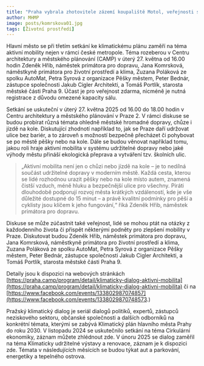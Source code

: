 ```yaml
---
title: "Praha vybrala zhotovitele zázemí koupaliště Motol, veřejnosti se vodní plocha otevře i v letošní sezóně"
author: MHMP
image: posts/komrskova01.jpg
tags: [Životní prostředí]
---
```


Hlavní město se při třetím setkání ke klimatickému plánu zaměří na téma aktivní mobility nejen v rámci české metropole. Téma rozeberou v Centru architektury a městského plánování (CAMP) v úterý 27. května od 16.00 hodin Zdeněk Hřib, náměstek primátora pro dopravu, Jana Komrsková, náměstkyně primátora pro životní prostředí a klima, Zuzana Poláková ze spolku AutoMat, Petra Syrová z organizace Pěšky městem, Peter Bednár, zástupce společnosti Jakub Cigler Architekti, a Tomáš Portlík, starosta městské části Praha 9. Účast je pro veřejnost zdarma, nicméně je nutná registrace z důvodu omezené kapacity sálu.

Setkání se uskuteční v úterý 27. května 2025 od 16.00 do 18.00 hodin v Centru architektury a městského plánování v Praze 2. V rámci diskuse se budou probírat různá témata ohledně městské hromadné dopravy, chůze i jízdě na kole. Diskutující zhodnotí například to, jak se Praze daří udržovat ulice bez bariér, a to zároveň s možností bezpečně přecházet či pohybovat se po městě pěšky nebo na kole. Dále se budou věnovat například tomu, jakou roli hraje aktivní mobilita v systému udržitelné dopravy nebo jaké výhody městu přináší ekologická přeprava a vytváření tzv. školních ulic.

> „Aktivní mobilita není jen o chůzi nebo jízdě na kole – je to nedílná součást udržitelné dopravy v moderním městě. Každá cesta, kterou se lidé rozhodnou urazit pěšky nebo na kole místo autem, znamená čistší vzduch, méně hluku a bezpečnější ulice pro všechny. Piráti dlouhodobě podporují rozvoj města krátkých vzdáleností, kde je vše důležité dostupné do 15 minut – a právě kvalitní podmínky pro pěší a cyklisty jsou klíčem k jeho fungování,“ říká Zdeněk Hřib, náměstek primátora pro dopravu.

Diskuse se může zúčastnit také veřejnost, lidé se mohou ptát na otázky z každodenního života či přispět některými podněty pro zlepšení mobility v Praze. Diskutovat budou Zdeněk Hřib, náměstek primátora pro dopravu, Jana Komrsková, náměstkyně primátora pro životní prostředí a klima, Zuzana Poláková ze spolku AutoMat, Petra Syrová z organizace Pěšky městem, Peter Bednár, zástupce společnosti Jakub Cigler Architekti, a Tomáš Portlík, starosta městské části Praha 9.

Detaily jsou k dispozici na webových stránkách [https://praha.camp/program/detail/klimaticky-dialog-aktivni-mobilita](https://praha.camp/program/detail/klimaticky-dialog-aktivni-mobilita) či na [https://www.facebook.com/events/133802987074857](https://www.facebook.com/events/1338029870748573.)

Pražský klimatický dialog je seriál dialogů politiků, expertů, zástupců neziskového sektoru, občanské společnosti a dalších odborníků na konkrétní témata, kterými se zabývá Klimatický plán hlavního města Prahy do roku 2030. V listopadu 2024 se uskutečnilo setkání na téma Cirkulární ekonomiky, záznam můžete zhlédnout zde. V únoru 2025 se dialog zaměřil na téma Klimaticky udržitelné výstavy a renovace, záznam je k dispozici zde. Témata v následujících měsících se budou týkat aut a parkování, energetiky a tepelného ostrova.
